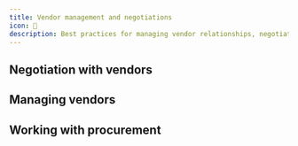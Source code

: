```yaml
---
title: Vendor management and negotiations
icon: 🤝
description: Best practices for managing vendor relationships, negotiation strategies, and working effectively with procurement teams.
---
```


## Negotiation with vendors

## Managing vendors

## Working with procurement

